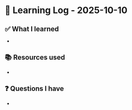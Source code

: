 # 🧠 Learning Log - 2025-10-10

## ✅ What I learned

- 

## 📚 Resources used

- 

## ❓ Questions I have

- 
